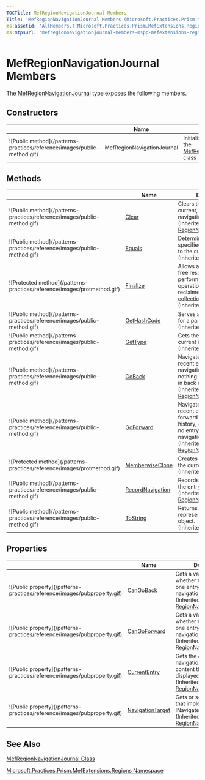 ```yaml
---
TOCTitle: MefRegionNavigationJournal Members
Title: 'MefRegionNavigationJournal Members (Microsoft.Practices.Prism.MefExtensions.Regions)'
ms:assetid: 'AllMembers.T:Microsoft.Practices.Prism.MefExtensions.Regions.MefRegionNavigationJournal'
ms:mtpsurl: 'mefregionnavigationjournal-members-mspp-mefextensions-regions.md'
---
```


# MefRegionNavigationJournal Members

The [MefRegionNavigationJournal](/patterns-practices/reference/mefregionnavigationjournal-class-mspp-mefextensions-regions) type exposes the following members.

## Constructors

<table>
<thead>
<tr class="header">
<th> </th>
<th>Name</th>
<th>Description</th>
</tr>
</thead>
<tbody>
<tr class="odd">
<td>![Public method](/patterns-practices/reference/images/public-method.gif)</td>
<td>MefRegionNavigationJournal</td>
<td><div class="summary">
Initializes a new instance of the <a href="/patterns-practices/reference/mefregionnavigationjournal-class-mspp-mefextensions-regions">MefRegionNavigationJournal</a> class
</div></td>
</tr>
</tbody>
</table>

## Methods

<table>
<thead>
<tr class="header">
<th> </th>
<th>Name</th>
<th>Description</th>
</tr>
</thead>
<tbody>
<tr class="odd">
<td>![Public method](/patterns-practices/reference/images/public-method.gif)</td>
<td><a href="/patterns-practices/reference/regionnavigationjournal-clear-method-mspp-regions">Clear</a></td>
<td><div class="summary">
Clears the journal of current, back, and forward navigation histories.
</div>
(Inherited from <a href="/patterns-practices/reference/regionnavigationjournal-class-mspp-regions">RegionNavigationJournal</a>.)</td>
</tr>
<tr class="even">
<td>![Public method](/patterns-practices/reference/images/public-method.gif)</td>
<td><a href="http://msdn.microsoft.com/en-us/library/bsc2ak47">Equals</a></td>
<td><div class="summary">
Determines whether the specified <a href="http://msdn.microsoft.com/en-us/library/e5kfa45b">Object</a> is equal to the current <a href="http://msdn.microsoft.com/en-us/library/e5kfa45b">Object</a>.
</div>
(Inherited from <a href="http://msdn.microsoft.com/en-us/library/e5kfa45b">Object</a>.)</td>
</tr>
<tr class="odd">
<td>![Protected method](/patterns-practices/reference/images/protmethod.gif)</td>
<td><a href="http://msdn.microsoft.com/en-us/library/4k87zsw7">Finalize</a></td>
<td><div class="summary">
Allows an object to try to free resources and perform other cleanup operations before it is reclaimed by garbage collection.
</div>
(Inherited from <a href="http://msdn.microsoft.com/en-us/library/e5kfa45b">Object</a>.)</td>
</tr>
<tr class="even">
<td>![Public method](/patterns-practices/reference/images/public-method.gif)</td>
<td><a href="http://msdn.microsoft.com/en-us/library/zdee4b3y">GetHashCode</a></td>
<td><div class="summary">
Serves as a hash function for a particular type.
</div>
(Inherited from <a href="http://msdn.microsoft.com/en-us/library/e5kfa45b">Object</a>.)</td>
</tr>
<tr class="odd">
<td>![Public method](/patterns-practices/reference/images/public-method.gif)</td>
<td><a href="http://msdn.microsoft.com/en-us/library/dfwy45w9">GetType</a></td>
<td><div class="summary">
Gets the <a href="http://msdn.microsoft.com/en-us/library/42892f65">Type</a> of the current instance.
</div>
(Inherited from <a href="http://msdn.microsoft.com/en-us/library/e5kfa45b">Object</a>.)</td>
</tr>
<tr class="even">
<td>![Public method](/patterns-practices/reference/images/public-method.gif)</td>
<td><a href="/patterns-practices/reference/regionnavigationjournal-goback-method-mspp-regions">GoBack</a></td>
<td><div class="summary">
Navigates to the most recent entry in the back navigation history, or does nothing if no entry exists in back navigation.
</div>
(Inherited from <a href="/patterns-practices/reference/regionnavigationjournal-class-mspp-regions">RegionNavigationJournal</a>.)</td>
</tr>
<tr class="odd">
<td>![Public method](/patterns-practices/reference/images/public-method.gif)</td>
<td><a href="/patterns-practices/reference/regionnavigationjournal-goforward-method-mspp-regions">GoForward</a></td>
<td><div class="summary">
Navigates to the most recent entry in the forward navigation history, or does nothing if no entry exists in forward navigation.
</div>
(Inherited from <a href="/patterns-practices/reference/regionnavigationjournal-class-mspp-regions">RegionNavigationJournal</a>.)</td>
</tr>
<tr class="even">
<td>![Protected method](/patterns-practices/reference/images/protmethod.gif)</td>
<td><a href="http://msdn.microsoft.com/en-us/library/57ctke0a">MemberwiseClone</a></td>
<td><div class="summary">
Creates a shallow copy of the current <a href="http://msdn.microsoft.com/en-us/library/e5kfa45b">Object</a>.
</div>
(Inherited from <a href="http://msdn.microsoft.com/en-us/library/e5kfa45b">Object</a>.)</td>
</tr>
<tr class="odd">
<td>![Public method](/patterns-practices/reference/images/public-method.gif)</td>
<td><a href="/patterns-practices/reference/regionnavigationjournal-goforward-method-mspp-regions">RecordNavigation</a></td>
<td><div class="summary">
Records the navigation to the entry..
</div>
(Inherited from <a href="/patterns-practices/reference/regionnavigationjournal-class-mspp-regions">RegionNavigationJournal</a>.)</td>
</tr>
<tr class="even">
<td>![Public method](/patterns-practices/reference/images/public-method.gif)</td>
<td><a href="http://msdn.microsoft.com/en-us/library/7bxwbwt2">ToString</a></td>
<td><div class="summary">
Returns a string that represents the current object.
</div>
(Inherited from <a href="http://msdn.microsoft.com/en-us/library/e5kfa45b">Object</a>.)</td>
</tr>
</tbody>
</table>

## Properties

<table>
<thead>
<tr class="header">
<th> </th>
<th>Name</th>
<th>Description</th>
</tr>
</thead>
<tbody>
<tr class="odd">
<td>![Public property](/patterns-practices/reference/images/pubproperty.gif)</td>
<td><a href="/patterns-practices/reference/regionnavigationjournal-cangoback-property-mspp-regions">CanGoBack</a></td>
<td><div class="summary">
Gets a value that indicates whether there is at least one entry in the back navigation history.
</div>
(Inherited from <a href="/patterns-practices/reference/regionnavigationjournal-class-mspp-regions">RegionNavigationJournal</a>.)</td>
</tr>
<tr class="even">
<td>![Public property](/patterns-practices/reference/images/pubproperty.gif)</td>
<td><a href="/patterns-practices/reference/regionnavigationjournal-cangoforward-property-mspp-regions">CanGoForward</a></td>
<td><div class="summary">
Gets a value that indicates whether there is at least one entry in the forward navigation history.
</div>
(Inherited from <a href="/patterns-practices/reference/regionnavigationjournal-class-mspp-regions">RegionNavigationJournal</a>.)</td>
</tr>
<tr class="odd">
<td>![Public property](/patterns-practices/reference/images/pubproperty.gif)</td>
<td><a href="/patterns-practices/reference/regionnavigationjournal-currententry-property-mspp-regions">CurrentEntry</a></td>
<td><div class="summary">
Gets the current navigation entry of the content that is currently displayed.
</div>
(Inherited from <a href="/patterns-practices/reference/regionnavigationjournal-class-mspp-regions">RegionNavigationJournal</a>.)</td>
</tr>
<tr class="even">
<td>![Public property](/patterns-practices/reference/images/pubproperty.gif)</td>
<td><a href="/patterns-practices/reference/regionnavigationjournal-navigationtarget-property-mspp-regions">NavigationTarget</a></td>
<td><div class="summary">
Gets or sets the target that implements INavigate.
</div>
(Inherited from <a href="/patterns-practices/reference/regionnavigationjournal-class-mspp-regions">RegionNavigationJournal</a>.)</td>
</tr>
</tbody>
</table>

## See Also

[MefRegionNavigationJournal Class](/patterns-practices/reference/mefregionnavigationjournal-class-mspp-mefextensions-regions)

[Microsoft.Practices.Prism.MefExtensions.Regions Namespace](/patterns-practices/reference/mspp-mefextensions-regions-namespace)
